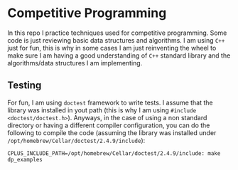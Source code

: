 # Competitive Programming

In this repo I practice techniques used for competitive programming. Some code is just reviewing basic data structures and algorithms. I am using `C++` just for fun, this is why in some cases I am just reinventing the wheel to make sure I am having a good understanding of `C++` standard library and the algorithms/data structures I am implementing.

## Testing

For fun, I am using `doctest` framework to write tests. I assume that the library was installed in yout path (this is why I am using `#include <doctest/doctest.h>`). Anyways, in the case of using a non standard directory or having a different compiler configuration, you can do the following to compile the code (assuming the library was installed under `/opt/homebrew/Cellar/doctest/2.4.9/include`):

```
CPLUS_INCLUDE_PATH=/opt/homebrew/Cellar/doctest/2.4.9/include: make dp_examples
```
